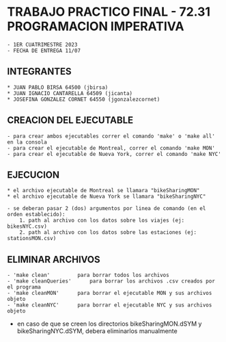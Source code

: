 # TRABAJO PRACTICO FINAL - 72.31 PROGRAMACION IMPERATIVA
	- 1ER CUATRIMESTRE 2023
	- FECHA DE ENTREGA 11/07

## INTEGRANTES
	* JUAN PABLO BIRSA 64500 (jbirsa)
	* JUAN IGNACIO CANTARELLA 64509 (jicanta)
	* JOSEFINA GONZALEZ CORNET 64550 (jgonzalezcornet)

## CREACION DEL EJECUTABLE
	- para crear ambos ejecutables correr el comando 'make' o 'make all' en la consola
	- para crear el ejecutable de Montreal, correr el comando 'make MON'
	- para crear el ejecutable de Nueva York, correr el comando 'make NYC'

## EJECUCION
	* el archivo ejecutable de Montreal se llamara "bikeSharingMON"
	* el archivo ejecutable de Nueva York se llamara "bikeSharingNYC"

	- se deberan pasar 2 (dos) argumentos por linea de comando (en el orden establecido):
		1. path al archivo con los datos sobre los viajes (ej: bikesNYC.csv)
		2. path al archivo con los datos sobre las estaciones (ej: stationsMON.csv)

## ELIMINAR ARCHIVOS
	- 'make clean'		   para borrar todos los archivos
	- 'make cleanQueries'	   para borrar los archivos .csv creados por el programa
	- 'make cleanMON'	   para borrar el ejecutable MON y sus archivos objeto
	- 'make cleanNYC' 	   para borrar el ejecutable NYC y sus archivos objeto

* en caso de que se creen los directorios bikeSharingMON.dSYM y bikeSharingNYC.dSYM, debera eliminarlos manualmente
